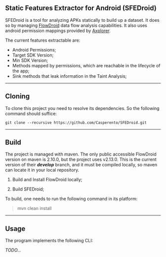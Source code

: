## Static Features Extractor for Android (SFEDroid)

SFEDroid is a tool for analyzing APKs statically to build up a dataset. It does so by managing
[FlowDroid](https://github.com/secure-software-engineering/FlowDroid) data flow analysis capabilities. It also uses android permission mappings provided by [Axplorer](https://github.com/reddr/axplorer).

The current features extractable are:

- Android Permissions;
- Target SDK Version;
- Min SDK Version;
- Methods mapped by permissions, which are reachable in the lifecycle of the app;
- Sink methods that leak information in the Taint Analysis;

---

## Cloning

To clone this project you need to resolve its dependencies. So the following command should suffice:

```git clone --recursive https://github.com/Casperento/SFEDroid.git```

---

## Build

The project is managed with maven. The only public accessible FlowDroid version on maven is 2.10.0, but the project uses 
v2.13.0. This is the current version of their **_develop_** branch, and it must be compiled locally,
so maven can locate it in your local repository.

1. Build and Install FlowDroid locally;

2. Build SFEDroid;

To build, one needs to run the following command in its platform:

> mvn clean install

---

## Usage

The program implements the following CLI:

_TODO..._